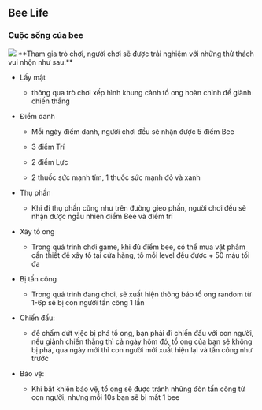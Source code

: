 ## Bee Life
### Cuộc sống của bee
<img src="https://i.ibb.co/WGf1pjw/Screen-Shot-2024-03-21-at-07-45-17.png">
**Tham gia trò chơi, người chơi sẽ được trải nghiệm với những thử thách vui nhộn như sau:**

- Lấy mật
  
  - thông qua trò chơi xếp hình khung cảnh tổ ong hoàn chỉnh để giành chiến thắng
 
- Điểm danh
  
  - Mỗi ngày điểm danh, người chơi đều sẽ nhận được 5 điểm Bee
  
  - 3 điểm Trí

  - 2 điểm Lực
 
  - 2 thuốc sức mạnh tím, 1 thuốc sức mạnh đỏ và xanh

- Thụ phấn

  - Khi đi thụ phấn cũng như trên đường gieo phấn, người chơi đều sẽ nhận được ngẫu nhiên điểm Bee và điểm trí 

- Xây tổ ong

  - Trong quá trình chơi game, khi đủ điểm bee, có thể mua vật phẩm cần thiết để xây tổ tại cửa hàng, tổ mỗi level đều được + 50 máu tối đa

- Bị tấn công

  - Trong quá trình đang chơi, sẽ xuất hiện thông báo tổ ong random từ 1-6p sẽ bị con người tấn công 1 lần

- Chiến đấu:

  - để chấm dứt việc bị phá tổ ong, bạn phải đi chiến đấu với con người, nếu giành chiến thắng thì cả ngày hôm đó, tổ ong của bạn sẽ không bị phá, qua ngày mới thì con người mới xuất hiện lại và tấn công như trước

- Bảo vệ:

  - Khi bật khiên bảo vệ, tổ ong sẽ được tránh những đòn tấn công từ con người, nhưng mỗi 10s bạn sẽ bị mất 1 bee
  

